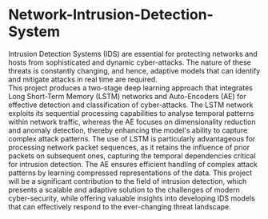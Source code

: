# Network-Intrusion-Detection-System
Intrusion Detection Systems (IDS) are essential for protecting networks and hosts from 
sophisticated and dynamic cyber-attacks. The nature of these threats is constantly changing, and 
hence, adaptive models that can identify and mitigate attacks in real time are required.  
This project produces a two-stage deep learning approach that integrates Long Short-Term 
Memory (LSTM) networks and Auto-Encoders (AE) for effective detection and classification of 
cyber-attacks. The LSTM network exploits its sequential processing capabilities to analyse 
temporal patterns within network traffic, whereas the AE focuses on dimensionality reduction 
and anomaly detection, thereby enhancing the model's ability to capture complex attack patterns. 
The use of LSTM is particularly advantageous for processing network packet sequences, as it 
retains the influence of prior packets on subsequent ones, capturing the temporal dependencies 
critical for intrusion detection. The AE ensures efficient handling of complex attack patterns by 
learning compressed representations of the data. 
This project will be a significant contribution to the field of intrusion detection, which presents a 
scalable and adaptive solution to the challenges of modern cyber-security, while offering 
valuable insights into developing IDS models that can effectively respond to the ever-changing 
threat landscape. 
